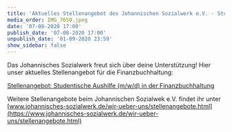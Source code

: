 ```yaml
---
title: 'Aktuelles Stellenangebot des Johannischen Sozialwerk e.V. - Studentische Mitarbeit in der Finanzbuchhaltung'
media_order: IMG_7650.jpeg
date: '07-08-2020 17:00'
publish_date: '07-08-2020 17:00'
unpublish_date: '01-09-2020 23:59'
show_sidebar: false
---
```


Das Johannisches Sozialwerk freut sich über deine Unterstützung! Hier unser aktuelles Stellenangebot für die Finanzbuchhaltung:

[Stellenangebot: Studentische Aushilfe (m/w/d) in der Finanzbuchhaltung](Student_FiBu_08-2020.pdf)

Weitere Stellenangebote beim Johannischen Sozialwek e.V. findet ihr unter [www.johannisches-sozialwerk.de/wir-ueber-uns/stellenangebote.html](https://www.johannisches-sozialwerk.de/wir-ueber-uns/stellenangebote.html)